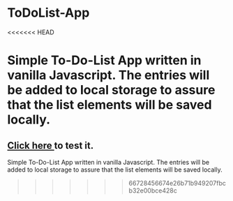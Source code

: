 # ToDoList-App
<<<<<<< HEAD

Simple To-Do-List App written in vanilla Javascript. The entries will be added to local storage to assure that the list elements will be saved locally.
=======
##  <a href="https://davidkitz.github.io/ToDoList/">Click here </a> to test it.
Simple To-Do-List App written in vanilla Javascript. The entries will be added to local storage to assure that the list elements will be saved locally.

>>>>>>> 66728456674e26b71b949207fbcb32e00bce428c
